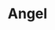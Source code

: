 ---
title: "Angel"
year: 2024
description: "Oil on gesso board. Teal silk PLA."
size: "6.5” x 8.5” x 0.75”"
count: 3
selected: true
priority: 5
---